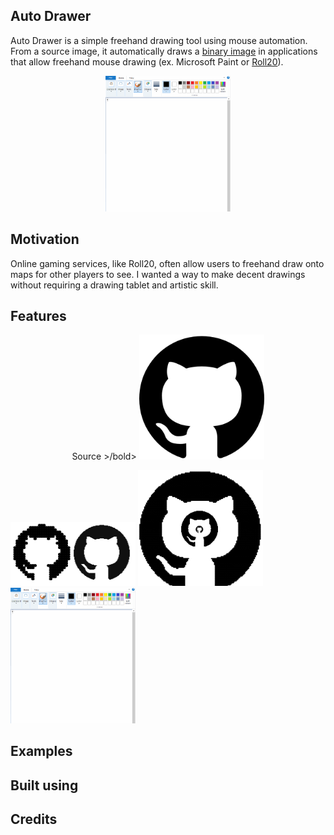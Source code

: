 ## Auto Drawer
Auto Drawer is a simple freehand drawing tool using mouse automation.
From a source image, it automatically draws a [binary image](https://en.wikipedia.org/wiki/Binary_image)
in applications that allow freehand mouse drawing (ex. Microsoft Paint or [Roll20](https://roll20.net/)).

<p align="center">
  <img src="/assets/examples/Github.gif" width="200"></img>
</p>


## Motivation
Online gaming services, like Roll20, often allow users to freehand draw onto maps 
for other players to see. I wanted a way to make decent drawings without requiring
a drawing tablet and artistic skill. 

## Features

<p align="center">
  <bold> Source >/bold>
  <kbd><img src="/assets/source/github.png" width="200"></img></kbd>
</p>

<p float="left">
  <img src="/assets/examples/Resolution.png" width="200"></img>
  <img src="/assets/examples/Scales.png" width="200"></img>
  <img src="/assets/examples/Github.gif" width="200"></img>
</p>

## Examples


## Built using


## Credits
